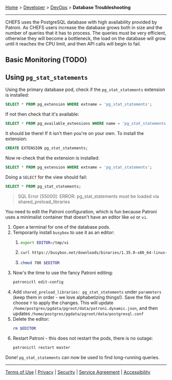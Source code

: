 [Home](index) > [Developer](Developer) > [DevOps](DevOps) > **Database Troubleshooting**
***

CHEFS uses the PostgreSQL database with high availability provided by Patroni. As CHEFS users increase the database grows both in size and the number of queries that it has to process. The queries must be very efficient, otherwise they will become a bottleneck, the load on the database will grow until it reaches the CPU limit, and then API calls will begin to fail.

## Basic Monitoring (TODO)

## Using `pg_stat_statements`

Using the primary database pod, check if the `pg_stat_statements` extension is installed:

```sql
SELECT * FROM pg_extension WHERE extname = 'pg_stat_statements';
```

If not then check that it's available:

```sql
SELECT * FROM pg_available_extensions WHERE name = 'pg_stat_statements';
```

It should be there! If it isn't then you're on your own. To install the extension:

```sql
CREATE EXTENSION pg_stat_statements;
```

Now re-check that the extension is installed:

```sql
SELECT * FROM pg_extension WHERE extname = 'pg_stat_statements';
```

Doing a `SELECT` for the view should fail:

```sql
SELECT * FROM pg_stat_statements;
```
> SQL Error [55000]: ERROR: pg_stat_statements must be loaded via shared_preload_libraries

You need to edit the Patroni configuration, which is fun because Patroni uses a minimalist container that doesn't have an editor like `ed` or `vi`.

1. Open a terminal for one of the database pods.
1. Temporarily install `busybox` to use it as an editor:
    1. ```sh
       export EDITOR=/tmp/vi
       ```
    1. ```sh
       curl https://busybox.net/downloads/binaries/1.35.0-x86_64-linux-musl/busybox --output $EDITOR
       ```
    1. ```sh
       chmod 700 $EDITOR
       ```
1. Now's the time to use the fancy Patroni editing:
   ```sh
   patronictl edit-config
   ```
1. Add `shared_preload_libraries: pg_stat_statements` under `parameters` (keep them in order - we love alphabetizing things!). Save the file and choose `Y` to apply the changes. This will update `/home/postgres/pgdata/pgroot/data/patroni.dynamic.json`, and then updates `/home/postgres/pgdata/pgroot/data/postgresql.conf`
1. Delete the editor:
   ```sh
   rm $EDITOR
   ```
1. Restart Patroni - this does not restart the pods, there is no outage:
   ```sh
   patronictl restart master
   ``` 

Done! `pg_stat_statements` can now be used to find long-running queries.

***
[Terms of Use](Terms-of-Use) | [Privacy](Privacy) | [Security](Security) | [Service Agreement](Service-Agreement) | [Accessibility](Accessibility)